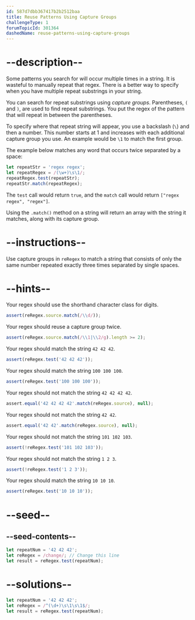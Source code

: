```yaml
---
id: 587d7dbb367417b2b2512baa
title: Reuse Patterns Using Capture Groups
challengeType: 1
forumTopicId: 301364
dashedName: reuse-patterns-using-capture-groups
---
```


# --description--

Some patterns you search for will occur multiple times in a string. It is wasteful to manually repeat that regex. There is a better way to specify when you have multiple repeat substrings in your string.

You can search for repeat substrings using <dfn>capture groups</dfn>. Parentheses, `(` and `)`, are used to find repeat substrings. You put the regex of the pattern that will repeat in between the parentheses.

To specify where that repeat string will appear, you use a backslash (`\`) and then a number. This number starts at 1 and increases with each additional capture group you use. An example would be `\1` to match the first group.

The example below matches any word that occurs twice separated by a space:

```js
let repeatStr = 'regex regex';
let repeatRegex = /(\w+)\s\1/;
repeatRegex.test(repeatStr);
repeatStr.match(repeatRegex);
```

The `test` call would return `true`, and the `match` call would return `["regex regex", "regex"]`.

Using the `.match()` method on a string will return an array with the string it matches, along with its capture group.

# --instructions--

Use capture groups in `reRegex` to match a string that consists of only the same number repeated exactly three times separated by single spaces.

# --hints--

Your regex should use the shorthand character class for digits.

```js
assert(reRegex.source.match(/\\d/));
```

Your regex should reuse a capture group twice.

```js
assert(reRegex.source.match(/\\1|\\2/g).length >= 2);
```

Your regex should match the string `42 42 42`.

```js
assert(reRegex.test('42 42 42'));
```

Your regex should match the string `100 100 100`.

```js
assert(reRegex.test('100 100 100'));
```

Your regex should not match the string `42 42 42 42`.

```js
assert.equal('42 42 42 42'.match(reRegex.source), null);
```

Your regex should not match the string `42 42`.

```js
assert.equal('42 42'.match(reRegex.source), null);
```

Your regex should not match the string `101 102 103`.

```js
assert(!reRegex.test('101 102 103'));
```

Your regex should not match the string `1 2 3`.

```js
assert(!reRegex.test('1 2 3'));
```

Your regex should match the string `10 10 10`.

```js
assert(reRegex.test('10 10 10'));
```

# --seed--

## --seed-contents--

```js
let repeatNum = '42 42 42';
let reRegex = /change/; // Change this line
let result = reRegex.test(repeatNum);
```

# --solutions--

```js
let repeatNum = '42 42 42';
let reRegex = /^(\d+)\s\1\s\1$/;
let result = reRegex.test(repeatNum);
```
